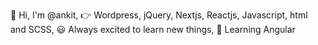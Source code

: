 👋 Hi, I'm @ankit, 
👉 Wordpress, jQuery, Nextjs, Reactjs, Javascript, html and SCSS, 
😃 Always excited to learn new things, 
👀 Learning Angular

<!--
**ankitbtits/ankitbtits** is a ✨ _special_ ✨ repository because its `README.md` (this file) appears on your GitHub profile.

Here are some ideas to get you started:

- 🔭 I’m currently working on ...
- 🌱 I’m currently learning ...
- 👯 I’m looking to collaborate on ...
- 🤔 I’m looking for help with ...
- 💬 Ask me about ...
- 📫 How to reach me: ...
- 😄 Pronouns: ...
- ⚡ Fun fact: ...
-->

